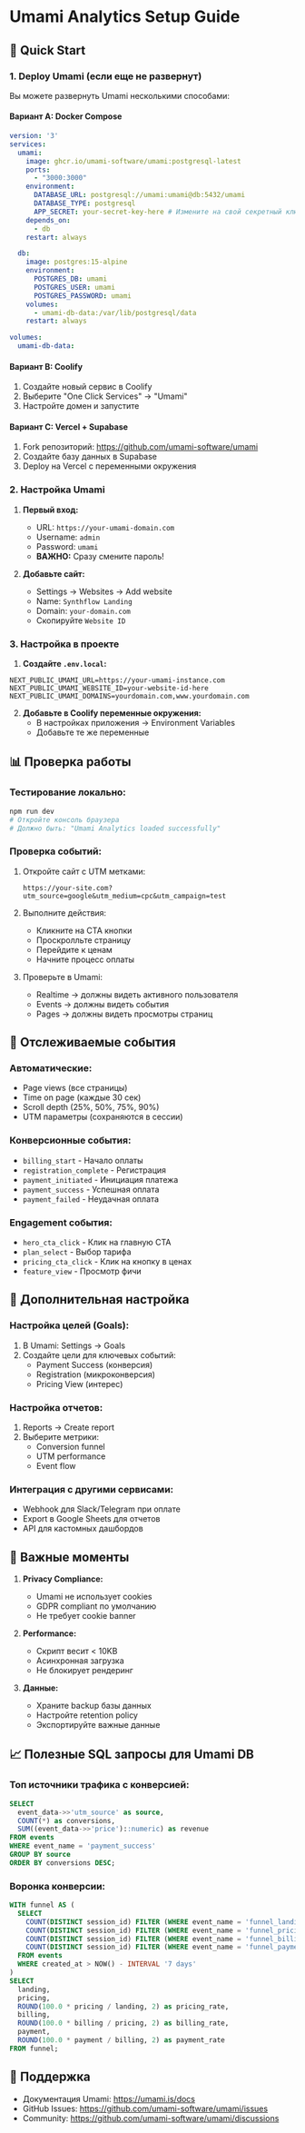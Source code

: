 # Umami Analytics Setup Guide

## 🚀 Quick Start

### 1. Deploy Umami (если еще не развернут)

Вы можете развернуть Umami несколькими способами:

#### Вариант A: Docker Compose
```yaml
version: '3'
services:
  umami:
    image: ghcr.io/umami-software/umami:postgresql-latest
    ports:
      - "3000:3000"
    environment:
      DATABASE_URL: postgresql://umami:umami@db:5432/umami
      DATABASE_TYPE: postgresql
      APP_SECRET: your-secret-key-here # Измените на свой секретный ключ!
    depends_on:
      - db
    restart: always

  db:
    image: postgres:15-alpine
    environment:
      POSTGRES_DB: umami
      POSTGRES_USER: umami
      POSTGRES_PASSWORD: umami
    volumes:
      - umami-db-data:/var/lib/postgresql/data
    restart: always

volumes:
  umami-db-data:
```

#### Вариант B: Coolify
1. Создайте новый сервис в Coolify
2. Выберите "One Click Services" → "Umami"
3. Настройте домен и запустите

#### Вариант C: Vercel + Supabase
1. Fork репозиторий: https://github.com/umami-software/umami
2. Создайте базу данных в Supabase
3. Deploy на Vercel с переменными окружения

### 2. Настройка Umami

1. **Первый вход:**
   - URL: `https://your-umami-domain.com`
   - Username: `admin`
   - Password: `umami`
   - **ВАЖНО:** Сразу смените пароль!

2. **Добавьте сайт:**
   - Settings → Websites → Add website
   - Name: `Synthflow Landing`
   - Domain: `your-domain.com`
   - Скопируйте `Website ID`

### 3. Настройка в проекте

1. **Создайте `.env.local`:**
```env
NEXT_PUBLIC_UMAMI_URL=https://your-umami-instance.com
NEXT_PUBLIC_UMAMI_WEBSITE_ID=your-website-id-here
NEXT_PUBLIC_UMAMI_DOMAINS=yourdomain.com,www.yourdomain.com
```

2. **Добавьте в Coolify переменные окружения:**
   - В настройках приложения → Environment Variables
   - Добавьте те же переменные

## 📊 Проверка работы

### Тестирование локально:
```bash
npm run dev
# Откройте консоль браузера
# Должно быть: "Umami Analytics loaded successfully"
```

### Проверка событий:
1. Откройте сайт с UTM метками:
   ```
   https://your-site.com?utm_source=google&utm_medium=cpc&utm_campaign=test
   ```

2. Выполните действия:
   - Кликните на CTA кнопки
   - Проскролльте страницу
   - Перейдите к ценам
   - Начните процесс оплаты

3. Проверьте в Umami:
   - Realtime → должны видеть активного пользователя
   - Events → должны видеть события
   - Pages → должны видеть просмотры страниц

## 🎯 Отслеживаемые события

### Автоматические:
- Page views (все страницы)
- Time on page (каждые 30 сек)
- Scroll depth (25%, 50%, 75%, 90%)
- UTM параметры (сохраняются в сессии)

### Конверсионные события:
- `billing_start` - Начало оплаты
- `registration_complete` - Регистрация
- `payment_initiated` - Инициация платежа
- `payment_success` - Успешная оплата
- `payment_failed` - Неудачная оплата

### Engagement события:
- `hero_cta_click` - Клик на главную CTA
- `plan_select` - Выбор тарифа
- `pricing_cta_click` - Клик на кнопку в ценах
- `feature_view` - Просмотр фичи

## 🔧 Дополнительная настройка

### Настройка целей (Goals):
1. В Umami: Settings → Goals
2. Создайте цели для ключевых событий:
   - Payment Success (конверсия)
   - Registration (микроконверсия)
   - Pricing View (интерес)

### Настройка отчетов:
1. Reports → Create report
2. Выберите метрики:
   - Conversion funnel
   - UTM performance
   - Event flow

### Интеграция с другими сервисами:
- Webhook для Slack/Telegram при оплате
- Export в Google Sheets для отчетов
- API для кастомных дашбордов

## 🚨 Важные моменты

1. **Privacy Compliance:**
   - Umami не использует cookies
   - GDPR compliant по умолчанию
   - Не требует cookie banner

2. **Performance:**
   - Скрипт весит < 10KB
   - Асинхронная загрузка
   - Не блокирует рендеринг

3. **Данные:**
   - Храните backup базы данных
   - Настройте retention policy
   - Экспортируйте важные данные

## 📈 Полезные SQL запросы для Umami DB

### Топ источники трафика с конверсией:
```sql
SELECT 
  event_data->>'utm_source' as source,
  COUNT(*) as conversions,
  SUM((event_data->>'price')::numeric) as revenue
FROM events
WHERE event_name = 'payment_success'
GROUP BY source
ORDER BY conversions DESC;
```

### Воронка конверсии:
```sql
WITH funnel AS (
  SELECT 
    COUNT(DISTINCT session_id) FILTER (WHERE event_name = 'funnel_landing') as landing,
    COUNT(DISTINCT session_id) FILTER (WHERE event_name = 'funnel_pricing_view') as pricing,
    COUNT(DISTINCT session_id) FILTER (WHERE event_name = 'funnel_billing_start') as billing,
    COUNT(DISTINCT session_id) FILTER (WHERE event_name = 'funnel_payment') as payment
  FROM events
  WHERE created_at > NOW() - INTERVAL '7 days'
)
SELECT 
  landing,
  pricing,
  ROUND(100.0 * pricing / landing, 2) as pricing_rate,
  billing,
  ROUND(100.0 * billing / pricing, 2) as billing_rate,
  payment,
  ROUND(100.0 * payment / billing, 2) as payment_rate
FROM funnel;
```

## 🤝 Поддержка

- Документация Umami: https://umami.is/docs
- GitHub Issues: https://github.com/umami-software/umami/issues
- Community: https://github.com/umami-software/umami/discussions
